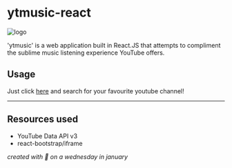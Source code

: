 # ytmusic-react
![logo](https://github.com/jaruserickson/ytmusic/blob/master/img/banner.png?raw=true "logo!")

'ytmusic' is a web application built in React.JS that attempts to compliment the sublime music listening experience YouTube offers.

## Usage
Just click [here](http://jaruserickson.com/ytmusic) and search for your favourite youtube channel!

---

## Resources used
- YouTube Data API v3
- react-bootstrap/iframe

*created with :purple_heart: on a wednesday in january*
